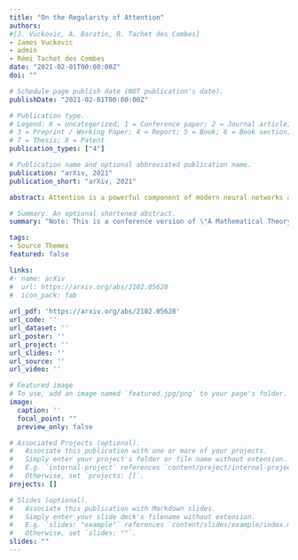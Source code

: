 ```yaml
---
title: "On the Regularity of Attention"
authors: 
#[J. Vuckovic, A. Baratin, R. Tachet des Combes]
- James Vuckovic
- admin
- Rémi Tachet des Combes
date: "2021-02-01T00:00:00Z"
doi: ""

# Schedule page publish date (NOT publication's date).
publishDate: "2021-02-01T00:00:00Z"

# Publication type.
# Legend: 0 = Uncategorized; 1 = Conference paper; 2 = Journal article;
# 3 = Preprint / Working Paper; 4 = Report; 5 = Book; 6 = Book section;
# 7 = Thesis; 8 = Patent
publication_types: ["4"]

# Publication name and optional abbreviated publication name.
publication: "arXiv, 2021"
publication_short: "arXiv, 2021"

abstract: Attention is a powerful component of modern neural networks across a wide variety of domains. In this paper, we seek to quantify the regularity (i.e. the amount of smoothness) of the attention operation. To accomplish this goal, we propose a new mathematical framework that uses measure theory and integral operators to model attention. We show that this framework is consistent with the usual definition, and that it captures the essential properties of attention. Then we use this framework to prove that, on compact domains, the attention operation is Lipschitz continuous and provide an estimate of its Lipschitz constant. Additionally, by focusing on a specific type of attention, we extend these Lipschitz continuity results to non-compact domains. We also discuss the effects regularity can have on NLP models, and applications to invertible and infinitely-deep networks.

# Summary. An optional shortened abstract.
summary: "Note: This is a conference version of \"A Mathematical Theory of Attention\" arXiv:2007.02876."

tags:
- Source Themes
featured: false

links:
#- name: arXiv
#  url: https://arxiv.org/abs/2102.05628
#  icon_pack: fab
  
url_pdf: 'https://arxiv.org/abs/2102.05628'
url_code: ''
url_dataset: ''
url_poster: ''
url_project: ''
url_slides: ''
url_source: ''
url_video: ''

# Featured image
# To use, add an image named `featured.jpg/png` to your page's folder. 
image:
  caption: ''
  focal_point: ""
  preview_only: false

# Associated Projects (optional).
#   Associate this publication with one or more of your projects.
#   Simply enter your project's folder or file name without extension.
#   E.g. `internal-project` references `content/project/internal-project/index.md`.
#   Otherwise, set `projects: []`.
projects: []

# Slides (optional).
#   Associate this publication with Markdown slides.
#   Simply enter your slide deck's filename without extension.
#   E.g. `slides: "example"` references `content/slides/example/index.md`.
#   Otherwise, set `slides: ""`.
slides: ""
---
```

